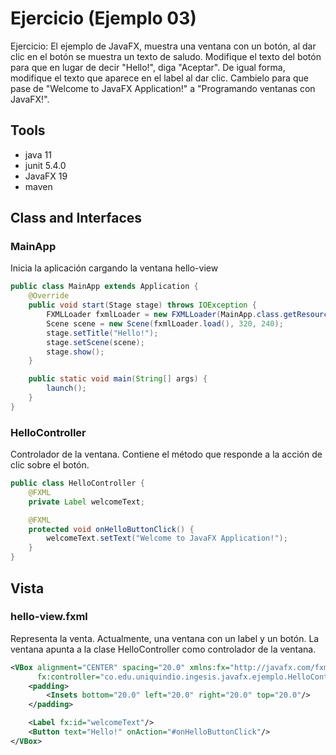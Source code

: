 # Ejercicio (Ejemplo 03)

Ejercicio: El ejemplo de JavaFX, muestra una ventana con un botón, al dar clic en el botón se muestra un texto de saludo.
Modifique el texto del botón para que en lugar de decir "Hello!", diga "Aceptar". De igual forma, modifique el texto que aparece en el label al dar clic.
Cambielo para que pase de "Welcome to JavaFX Application!" a "Programando ventanas con JavaFX!".

## Tools

- java 11
- junit 5.4.0
- JavaFX 19
- maven


## Class and Interfaces

### MainApp
Inicia la aplicación cargando la ventana hello-view

```java
public class MainApp extends Application {
    @Override
    public void start(Stage stage) throws IOException {
        FXMLLoader fxmlLoader = new FXMLLoader(MainApp.class.getResource("hello-view.fxml"));
        Scene scene = new Scene(fxmlLoader.load(), 320, 240);
        stage.setTitle("Hello!");
        stage.setScene(scene);
        stage.show();
    }

    public static void main(String[] args) {
        launch();
    }
}
```


### HelloController
Controlador de la ventana. Contiene el método que responde a la acción de clic sobre el botón. 

```java
public class HelloController {
    @FXML
    private Label welcomeText;

    @FXML
    protected void onHelloButtonClick() {
        welcomeText.setText("Welcome to JavaFX Application!");
    }
}
```

## Vista

### hello-view.fxml
Representa la venta. Actualmente, una ventana con un label y un botón. La ventana apunta a la clase HelloController como controlador de la ventana.

```xml
<VBox alignment="CENTER" spacing="20.0" xmlns:fx="http://javafx.com/fxml"
      fx:controller="co.edu.uniquindio.ingesis.javafx.ejemplo.HelloController">
    <padding>
        <Insets bottom="20.0" left="20.0" right="20.0" top="20.0"/>
    </padding>

    <Label fx:id="welcomeText"/>
    <Button text="Hello!" onAction="#onHelloButtonClick"/>
</VBox>
```